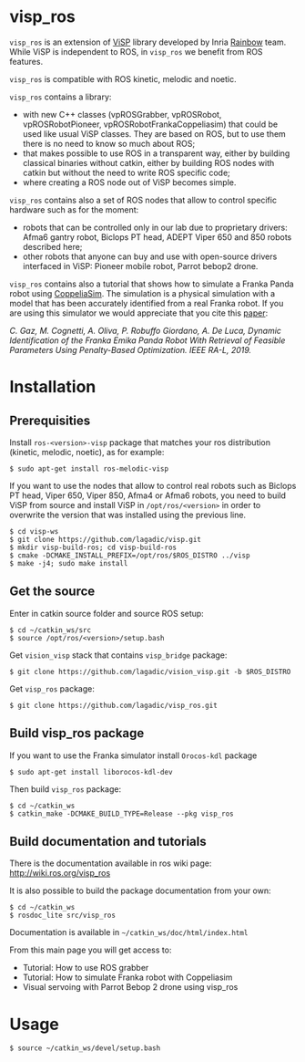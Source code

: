 visp_ros
========

`visp_ros` is an extension of [ViSP](https://visp.inria.fr/) library developed by Inria [Rainbow](https://team.inria.fr/rainbow/) team. While ViSP is independent to ROS, in `visp_ros` we benefit from ROS features.

`visp_ros` is compatible with ROS kinetic, melodic and noetic.

`visp_ros` contains a library:

- with new C++ classes (vpROSGrabber, vpROSRobot, vpROSRobotPioneer, vpROSRobotFrankaCoppeliasim) that could be used like usual ViSP classes. They are based on ROS, but to use them there is no need to know so much about ROS;
- that makes possible to use ROS in a transparent way, either by building classical binaries without catkin, either by building ROS nodes with catkin but without the need to write ROS specific code;
- where creating a ROS node out of ViSP becomes simple.

`visp_ros` contains also a set of ROS nodes that allow to control specific hardware such as for the moment:

- robots that can be controlled only in our lab due to proprietary drivers: Afma6 gantry robot, Biclops PT head, ADEPT Viper 650 and 850 robots described here;
- other robots that anyone can buy and use with open-source drivers interfaced in ViSP: Pioneer mobile robot, Parrot bebop2 drone.

`visp_ros` contains also a tutorial that shows how to simulate a Franka Panda robot using [CoppeliaSim](https://www.coppeliarobotics.com/). The simulation is a physical simulation with a model that has been accurately identified from a real Franka robot. If you are using this simulator we would appreciate that you cite this [paper](http://rainbow-doc.irisa.fr/publi/publi/Gaz19a-eng.html):

*C. Gaz, M. Cognetti, A. Oliva, P. Robuffo Giordano, A. De Luca, Dynamic Identification of the Franka Emika Panda Robot With Retrieval of Feasible Parameters Using Penalty-Based Optimization. IEEE RA-L, 2019.*

# Installation

## Prerequisities

Install `ros-<version>-visp` package that matches your ros distribution (kinetic, melodic, noetic), as for example:

	$ sudo apt-get install ros-melodic-visp

If you want to use the nodes that allow to control real robots such as Biclops PT head, Viper 650, Viper 850, Afma4 or Afma6 robots, you need to build ViSP from source and install ViSP in `/opt/ros/<version>` in order to overwrite the version that was installed using the previous line.

	$ cd visp-ws
	$ git clone https://github.com/lagadic/visp.git
	$ mkdir visp-build-ros; cd visp-build-ros
	$ cmake -DCMAKE_INSTALL_PREFIX=/opt/ros/$ROS_DISTRO ../visp
	$ make -j4; sudo make install

## Get the source

Enter in catkin source folder and source ROS setup:

	$ cd ~/catkin_ws/src
	$ source /opt/ros/<version>/setup.bash

Get `vision_visp` stack that contains `visp_bridge` package:

	$ git clone https://github.com/lagadic/vision_visp.git -b $ROS_DISTRO

Get `visp_ros` package:

	$ git clone https://github.com/lagadic/visp_ros.git

## Build visp_ros package

If you want to use the Franka simulator install `Orocos-kdl` package

    $ sudo apt-get install liborocos-kdl-dev

Then build `visp_ros` package:

	$ cd ~/catkin_ws
	$ catkin_make -DCMAKE_BUILD_TYPE=Release --pkg visp_ros

## Build documentation and tutorials

There is the documentation available in ros wiki page: http://wiki.ros.org/visp_ros

It is also possible to build the package documentation from your own:

	$ cd ~/catkin_ws
	$ rosdoc_lite src/visp_ros

Documentation is available in `~/catkin_ws/doc/html/index.html`

From this main page you will get access to:
- Tutorial: How to use ROS grabber
- Tutorial: How to simulate Franka robot with Coppeliasim
- Visual servoing with Parrot Bebop 2 drone using visp_ros

# Usage

	$ source ~/catkin_ws/devel/setup.bash
